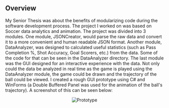 ## Overview
My Senior Thesis was about the benefits of modularizing code during the software development process. The project I worked on was based on Soccer data analytics and animation. The project was divided into 3 modules. One module, JSONCreator, would parse the raw data and convert it to a more convenient and human readable JSON format. Another module, DataAnalyzer, was designed to calculated useful statistics (such as Pass Completion %, Shot Accuracy, Goal Scorers, etc.) from the data. Some of the code for that can be seen in the DataAnalyzer directory. The last module was the GUI designed for an interactive experience with the data. Not only could the data be analyzed in real time as the game is played using the DataAnalyzer module, the game could be drawn and the trajectory of the ball could be viewed. I created a rough GUI prototype using C# and WinForms (a Double Buffered Panel was used for the animation of the ball's trajectory). A screenshot of this can be seen below:
<p align="center">
  <img src="https://raw.github.com/emondai/SeniorThesis/master/JSONCreator/screenshot.png" alt="Prototype"/>
</p>